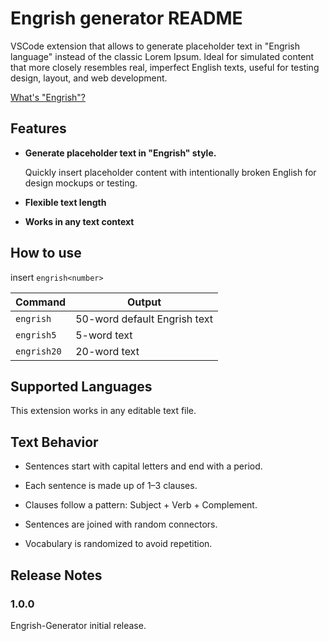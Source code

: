 # Engrish generator README

VSCode extension that allows to generate placeholder text in "Engrish language" instead of the classic Lorem Ipsum. Ideal for simulated content that more closely resembles real, imperfect English texts, useful for testing design, layout, and web development.

[What's "Engrish"?](https://es.wikipedia.org/wiki/Engrish)

## Features

* <strong>Generate placeholder text in "Engrish" style.</strong><br>

    Quickly insert placeholder content with intentionally broken English for design mockups or testing.

* <strong>Flexible text length</strong><br>

* <strong> Works in any text context</strong><br>

## How to use

insert `engrish<number>`

| Command         | Output                          |
|-----------------|---------------------------------|
| `engrish`       | 50-word default Engrish text    |
| `engrish5`      | 5-word text                     |
| `engrish20`     | 20-word text                    |

## Supported Languages

This extension works in any editable text file.

## Text Behavior

- Sentences start with capital letters and end with a period.
- Each sentence is made up of 1–3 clauses.

- Clauses follow a pattern: Subject + Verb + Complement.

- Sentences are joined with random connectors.

- Vocabulary is randomized to avoid repetition.

## Release Notes

### 1.0.0

Engrish-Generator initial release.

